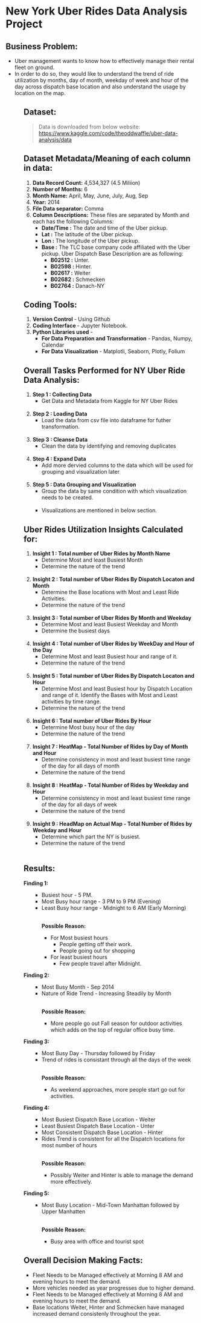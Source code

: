 # New York Uber Rides Data Analysis Project

<p align="center">

## Business Problem: <br> 

<ul>
    <li> Uber management wants to know how to effectively manage their rental fleet on ground.  </li>
    <li> In order to do so, they would like to understand the trend of ride utilization by months, day of month, weekday of week and hour of the day across dispatch base location and also understand the usage by location on the map. </li>
<ul>

## Dataset:  <br> 

> Data is downloaded from below website:  <br> 
> https://www.kaggle.com/code/theoddwaffle/uber-data-analysis/data  <br> 


## Dataset Metadata/Meaning of each column in data: <br> 
>
<ol>
  <li> <strong>Data Record Count:</strong> 4,534,327 (4.5 Miliion)
  </li>
  <li> <strong>Number of Months:</strong> 6
  </li>
    <li> <strong>Month Name:</strong> April, May, June, July, Aug, Sep
  </li>
    <li> <strong>Year:</strong> 2014
  </li>
    <li> <strong>File Data separator:</strong> Comma
  </li>
  <li> <strong>Column Descriptions:</strong> These files are separated by Month and each has the following Columns:
    <ul>
      <li><strong>Date/Time :</strong> The date and time of the Uber pickup.</li>
      <li><strong>Lat :</strong> The latitude of the Uber pickup.</li>
      <li><strong>Lon :</strong> The longitude of the Uber pickup.</li>
      <li><strong>Base :</strong> The TLC base company code affiliated with the Uber pickup. Uber Dispatch Base Description are as following:
       <ul>
       <li><strong>B02512 :</strong> Unter.</li>
       <li><strong>B02598 :</strong> Hinter.</li>
       <li><strong>B02617 :</strong> Weiter</li>
       <li><strong>B02682 :</strong> Schmecken</li>
       <li><strong>B02764 :</strong> Danach-NY</li>
       </ul>
      </li>
    </ul>
  </li>
</ol>
        
## Coding Tools:
>
<ol>
  <li><strong>Version Control </strong> - Using Github
  </li>
  <li><strong>Coding Interface </strong> - Jupyter Notebook.
  </li>
  <li><strong> Python Libraries used </strong>- 
    <ul>
      <li><strong>For Data Preparation and Transformation</strong> - Pandas, Numpy, Calendar</li>
      <li><strong>For Data Visualization</strong> - Matplotli, Seaborn, Plotly, Folium</li>
    </ul>
  </li>
</ol>


## Overall Tasks Performed for NY Uber Ride Data Analysis:
>
<ol>
  <li><strong>Step 1 : Collecting Data</strong>
    <ul>
      <li>Get Data and Metadata from Kaggle for NY Uber Rides</li> <br>
    </ul>
  </li>
  <li><strong>Step 2 : Loading Data</strong>
    <ul>
      <li>Load the data from csv file into dataframe for futher transformation.</li> <br>
    </ul>
  </li>
  <li><strong>Step 3 : Cleanse Data</strong>
    <ul>
      <li>Clean the data by identifying and removing duplicates</li> <br>
    </ul>
  </li>
  <li><strong>Step 4 : Expand Data</strong>
    <ul>
      <li>Add more dervied columns to the data which will be used for grouping and visualization later</li> <br>
    </ul>
  </li>
  <li><strong>Step 5 : Data Grouping and Visualization</strong>
    <ul>
      <li>Group the data by same condition with which visualization needs to be created.</li> <br>
      <li>Visualizations are mentioned in below section.</li>
    </ul>
  </li>
</ol>


## Uber Rides Utilization Insights Calculated for:
>
<ol>
  <li><strong>Insight 1 : Total number of Uber Rides by Month Name</strong>
    <ul>
      <li>Determine Most and least Busiest Month </li>
      <li>Determine the nature of the trend</li><br>
    </ul>
  </li>
  <li><strong>Insight 2 : Total number of Uber Rides By Dispatch Locaton and Month</strong>
    <ul>
      <li>Determine the Base locations with Most and Least Ride Activities.</li>
      <li>Determine the nature of the trend</li> <br>
    </ul>
  </li>
  <li><strong>Insight 3 : Total number of Uber Rides By Month and Weekday</strong>
    <ul>
      <li>Determine Most and least Busiest Weekday and Month </li>
      <li>Determine the busiest days</li> <br>
    </ul>
  </li>
  <li><strong>Insight 4 : Total number of Uber Rides by WeekDay and Hour of the Day</strong>
    <ul>
      <li>Determine Most and least Busiest hour and range of it.</li>
      <li>Determine the nature of the trend</li> <br>
    </ul>
  </li>
  <li><strong>Insight 5 : Total number of Uber Rides By Dispatch Locaton and Hour</strong>
    <ul>
      <li>Determine Most and least Busiest hour by Dispatch Location and range of it. Identify the Bases with Most and Least activities by time range.</li>
      <li>Determine the nature of the trend</li> <br>
    </ul>
  </li>
  <li><strong>Insight 6 : Total number of Uber Rides By Hour</strong>
    <ul>
      <li>Determine Most busy hour of the day</li>
      <li>Determine the nature of the trend</li> <br>
    </ul>
  </li>
  <li><strong>Insight 7 : HeatMap - Total Number of Rides by Day of Month and Hour</strong>
    <ul>
      <li>Determine consistency in most and least busiest time range of the day for all days of month</li>
      <li>Determine the nature of the trend</li> <br>
    </ul>
  </li>  
  <li><strong>Insight 8 : HeatMap - Total Number of Rides by Weekday and Hour</strong>
    <ul>
      <li>Determine consistency in most and least busiest time range of the day for all days of week</li>
      <li>Determine the nature of the trend</li> <br>
    </ul>
  </li>  
  <li><strong>Insight 9 : HeadMap on Actual Map - Total Number of Rides by Weekday and Hour</strong>
    <ul>
      <li>Determine which part the NY is busiest.</li>
      <li>Determine the nature of the trend</li> <br>
    </ul>
  </li>  
</ol>



## Results:
> 
<p><strong>Finding 1:</strong></p>
<ol>
    <ul>
      <li>Busiest hour - 5 PM.  </li>
      <li>Most Busy hour range - 3 PM to 9 PM (Evening)</li>
      <li>Least Busy hour range - Midnight to 6 AM (Early Morning)</li> <br> 
    </ul> 
        <ul> <strong>Possible Reason:</strong>
                    <ul>
                        <li>For Most busiest hours 
                            <ul>
                                <li>People getting off their work.  </li>
                                <li>People going out for shopping   </li>
                            </ul>
                        </li>
                        <li>For least busiest hours
                            <ul>
                                <li>Few people travel after Midnight.  </li>
                            </ul>
                        </li>
                    </ul>
     </ul> 
</ol>

<p><strong>Finding 2:</strong></p>
<ol>
    <ul>
      <li>Most Busy Month - Sep 2014  </li>
      <li>Nature of Ride Trend - Increasing Steadily by Month</li> <br> 
    </ul> 
        <ul> <strong>Possible Reason:</strong> 
                    <ul>
                        <li>More people go out Fall season for outdoor activities which adds on the top of regular office busy time. </li>
                    </ul>
        </ul>            
</ol>


<p><strong>Finding 3:</strong></p>
<ol>
    <ul>
      <li>Most Busy Day - Thursday followed by Friday  </li>
      <li>Trend of rides is consistant through all the days of the week</li> <br> 
    </ul> 
        <ul> <strong>Possible Reason:</strong> 
                    <ul>
                        <li>As weekend approaches, more people start go out for activities. </li>
                    </ul>
        </ul>            
</ol>



<p><strong>Finding 4:</strong></p>
<ol>
    <ul>
      <li>Most Busiest Dispatch Base Location - Weiter </li>
      <li>Least Busiest Dispatch Base Location - Unter </li>
      <li>Most Consistent Dispatch Base Location - Hinter </li>
      <li>Rides Trend is consistent for all the Dispatch locations for most number of hours </li> <br> 
    </ul> 
        <ul> <strong>Possible Reason:</strong>
                    <ul>
                        <li>Possibly Weiter and Hinter is able to manage the demand more effectively.
                        </li>
                    </ul>
        <ul>
</ol>



<p><strong>Finding 5:</strong></p>
<ol>
    <ul>
      <li>Most Busy Location - Mid-Town Manhattan followed by Upper Manhatten  </li> <br> 
    </ul> 
        <ul> <strong>Possible Reason:</strong> 
                    <ul>
                        <li>Busy area with office and tourist spot </li>
                    </ul>
        </ul>            
</ol>


## Overall Decision Making Facts:
>

<ul>
    <li> Fleet Needs to be Managed effectively at Morning 8 AM and evening hours to meet the demand.   </li>
    <li> More vehicles needed as year progresses due to higher demand.    </li>
    <li> Fleet Needs to be Managed effectively at Morning 8 AM and evening hours to meet the demand.   </li>
    <li> Base locations Weiter, Hinter and Schmecken have  managed increased demand consistenly throughout the year.   </li>
<ul>